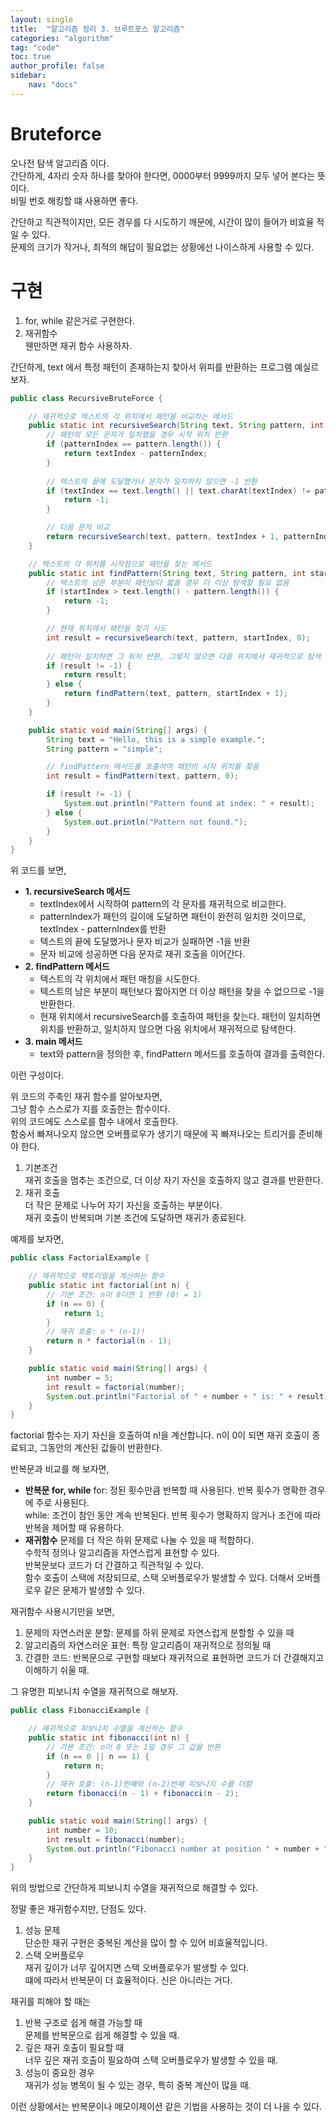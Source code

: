 ```yaml
---
layout: single
title:  "알고리즘 정리 3. 브루트포스 알고리즘"
categories: "algorithm"
tag: "code"
toc: true
author_profile: false
sidebar:
    nav: "docs"
---
```


# Bruteforce
오나전 탐색 알고리즘 이다.  
간단하게, 4자리 숫자 하나를 찾아야 한다면, 0000부터 9999까지 모두 넣어 본다는 뜻이다.  
비밀 번호 해킹할 떄 사용하면 좋다.  

간단하고 직관적이지만, 모든 경우를 다 시도하기 깨문에, 시간이 많이 들어가 비효율 적 일 수 있다.  
문제의 크기가 작거나, 최적의 해답이 필요없는 상황에선 나이스하게 사용할 수 있다.  

# 구현
1. for, while 같은거로 구현한다.  
2. 재귀함수  
웬만하면 재귀 함수 사용하자.  

간단하게, text 에서 특정 패턴이 존재하는지 찾아서 위피를 반환하는 프로그램 예실르 보자.  
```java
public class RecursiveBruteForce {

    // 재귀적으로 텍스트의 각 위치에서 패턴을 비교하는 메서드
    public static int recursiveSearch(String text, String pattern, int textIndex, int patternIndex) {
        // 패턴의 모든 문자가 일치했을 경우 시작 위치 반환
        if (patternIndex == pattern.length()) {
            return textIndex - patternIndex;
        }
        
        // 텍스트의 끝에 도달했거나 문자가 일치하지 않으면 -1 반환
        if (textIndex == text.length() || text.charAt(textIndex) != pattern.charAt(patternIndex)) {
            return -1;
        }

        // 다음 문자 비교
        return recursiveSearch(text, pattern, textIndex + 1, patternIndex + 1);
    }

    // 텍스트의 각 위치를 시작점으로 패턴을 찾는 메서드
    public static int findPattern(String text, String pattern, int startIndex) {
        // 텍스트의 남은 부분이 패턴보다 짧을 경우 더 이상 탐색할 필요 없음
        if (startIndex > text.length() - pattern.length()) {
            return -1;
        }

        // 현재 위치에서 패턴을 찾기 시도
        int result = recursiveSearch(text, pattern, startIndex, 0);
        
        // 패턴이 일치하면 그 위치 반환, 그렇지 않으면 다음 위치에서 재귀적으로 탐색
        if (result != -1) {
            return result;
        } else {
            return findPattern(text, pattern, startIndex + 1);
        }
    }

    public static void main(String[] args) {
        String text = "Hello, this is a simple example.";
        String pattern = "simple";

        // findPattern 메서드를 호출하여 패턴의 시작 위치를 찾음
        int result = findPattern(text, pattern, 0);

        if (result != -1) {
            System.out.println("Pattern found at index: " + result);
        } else {
            System.out.println("Pattern not found.");
        }
    }
}

```

위 코드를 보면,  
- **1. recursiveSearch 메서드**
    * textIndex에서 시작하여 pattern의 각 문자를 재귀적으로 비교한다.  
    * patternIndex가 패턴의 길이에 도달하면 패턴이 완전히 일치한 것이므로, textIndex - patternIndex를 반환  
    * 텍스트의 끝에 도달했거나 문자 비교가 실패하면 -1을 반환  
    * 문자 비교에 성공하면 다음 문자로 재귀 호출을 이어간다.  
- **2. findPattern 메서드**
    * 텍스트의 각 위치에서 패턴 매칭을 시도한다.  
    * 텍스트의 남은 부분이 패턴보다 짧아지면 더 이상 패턴을 찾을 수 없으므로 -1을 반환한다.  
    * 현재 위치에서 recursiveSearch를 호출하여 패턴을 찾는다. 패턴이 일치하면 위치를 반환하고, 일치하지 않으면 다음 위치에서 재귀적으로 탐색한다.  
- **3. main 메서드**
    * text와 pattern을 정의한 후, findPattern 메서드를 호출하여 결과를 출력한다.  

이런 구성이다.  

위 코드의 주축인 재귀 함수를 알아보자면,  
그냥 함수 스스로가 지를 호출한는 함수이다.  
위의 코드에도 스스로를 함수 내에서 호출한다.  
함숭서 빠져나오지 않으면 오버플로우가 생기기 때문에 꼭 빠져나오는 트리거를 준비해야 한다.  


1. 기본조건  
    재귀 호출을 멈추는 조건으로, 더 이상 자기 자신을 호출하지 않고 결과를 반환한다.  
2. 재귀 호출  
    더 작은 문제로 나누어 자기 자신을 호출하는 부분이다.  
    재귀 호출이 반복되며 기본 조건에 도달하면 재귀가 종료된다.  

예제를 보자면,  
```java
public class FactorialExample {

    // 재귀적으로 팩토리얼을 계산하는 함수
    public static int factorial(int n) {
        // 기본 조건: n이 0이면 1 반환 (0! = 1)
        if (n == 0) {
            return 1;
        }
        // 재귀 호출: n * (n-1)!
        return n * factorial(n - 1);
    }

    public static void main(String[] args) {
        int number = 5;
        int result = factorial(number);
        System.out.println("Factorial of " + number + " is: " + result);
    }
}

```

factorial 함수는 자기 자신을 호출하여 n!을 계산합니다. n이 0이 되면 재귀 호출이 종료되고, 그동안의 계산된 값들이 반환한다.  

반복문과 비교를 해 보자면,  
- **반복문 for, while**
    for: 정된 횟수만큼 반복할 때 사용된다. 반복 횟수가 명확한 경우에 주로 사용된다.  
    while: 조건이 참인 동안 계속 반복된다. 반복 횟수가 명확하지 않거나 조건에 따라 반복을 제어할 때 유용하다.  
- **재귀함수**
    문제를 더 작은 하위 문제로 나눌 수 있을 때 적합하다.  
    수학적 정의나 알고리즘을 자연스럽게 표현할 수 있다.  
    반복문보다 코드가 더 간결하고 직관적일 수 있다.  
    함수 호출이 스택에 저장되므로, 스택 오버플로우가 발생할 수 있다. 더해서 오버플로우 같은 문제가 발생할 수 있다.  

재귀함수 사용시기만을 보면,  
1. 문제의 자연스러운 분할: 문제를 하위 문제로 자연스럽게 분할할 수 있을 때
2. 알고리즘의 자연스러운 표현: 특정 알고리즘이 재귀적으로 정의될 때
3. 간결한 코드: 반복문으로 구현할 때보다 재귀적으로 표현하면 코드가 더 간결해지고 이해하기 쉬울 때.  

그 유명한 피보니치 수열을 재귀적으로 해보자.  
```java
public class FibonacciExample {

    // 재귀적으로 피보나치 수열을 계산하는 함수
    public static int fibonacci(int n) {
        // 기본 조건: n이 0 또는 1일 경우 그 값을 반환
        if (n == 0 || n == 1) {
            return n;
        }
        // 재귀 호출: (n-1)번째와 (n-2)번째 피보나치 수를 더함
        return fibonacci(n - 1) + fibonacci(n - 2);
    }

    public static void main(String[] args) {
        int number = 10;
        int result = fibonacci(number);
        System.out.println("Fibonacci number at position " + number + " is: " + result);
    }
}

```

위의 방법으로 간단하게 피보니치 수열을 재귀적으로 해결할 수 있다.  

정말 좋은 재귀함수지만, 단점도 있다.  
1. 성능 문제  
    단순한 재귀 구현은 중복된 계산을 많이 할 수 있어 비효율적입니다.
2. 스택 오버플로우  
    재귀 깊이가 너무 깊어지면 스택 오버플로우가 발생할 수 있다.  
    떄에 따라서 반복문이 더 효율적이다. 신은 아니라는 거다.  

재귀를 피해야 할 때는  
1. 반복 구조로 쉽게 해결 가능할 때  
    문제를 반복문으로 쉽게 해결할 수 있을 때.  
2. 깊은 재귀 호출이 필요할 때  
    너무 깊은 재귀 호출이 필요하여 스택 오버플로우가 발생할 수 있을 때.  
3. 성능이 중요한 경우  
    재귀가 성능 병목이 될 수 있는 경우, 특히 중복 계산이 많을 때.  

이런 상황에서는 반복문이나 메모이제이션 같은 기법을 사용하는 것이 더 나을 수 있다.  